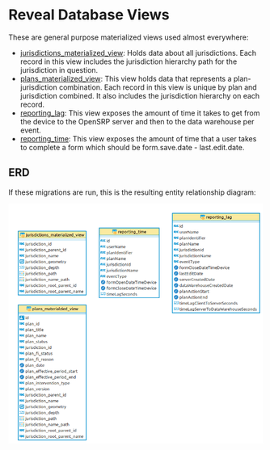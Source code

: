 # Reveal Database Views

These are general purpose materialized views used almost everywhere:

- [jurisdictions_materialized_view](deploy/jurisdictions_materialized_view.psql): Holds data about all jurisdictions.  Each record in this view includes the jurisdiction hierarchy path for the jurisdiction in question.
- [plans_materialized_view](deploy/plans_materialized_view.psql): This view holds data that represents a plan-jurisdiction combination.  Each record in this view is unique by plan and jurisdiction combined.  It also includes the jurisdiction hierarchy on each record.
- [reporting_lag](deploy/reporting_lag.psql): This view exposes the amount of time it takes to get from the device to the OpenSRP server and then to the data warehouse per event.
- [reporting_time](deploy/reporting_time.psql): This view exposes the amount of time that a user takes to complete a form which should be form.save.date - last.edit.date.

## ERD

If these migrations are run, this is the resulting entity relationship diagram:

![Reveal Database Views](reveal-generic-views.png)
